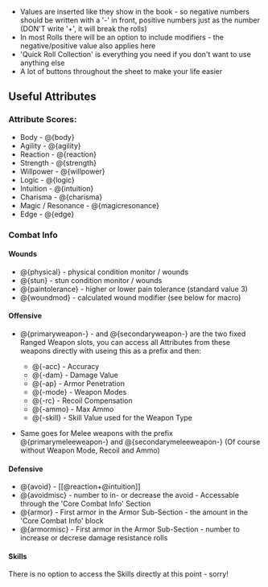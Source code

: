 * Values are inserted like they show in the book - so negative numbers should be written with a '-' in front, positive numbers just as the number (DON'T write '+', it will break the rolls)
* In most Rolls there will be an option to include modifiers - the negative/positive value also applies here
* 'Quick Roll Collection' is everything you need if you don't want to use anything else
* A lot of buttons throughout the sheet to make your life easier

## Useful Attributes

### Attribute Scores:
* Body - @{body}
* Agility - @{agility}
* Reaction - @{reaction}
* Strength - @{strength}
* Willpower - @{willpower}
* Logic - @{logic}
* Intuition - @{intuition}
* Charisma - @{charisma}
* Magic / Resonance - @{magicresonance}
* Edge - @{edge}
    
### Combat Info

#### Wounds
* @{physical} - physical condition monitor / wounds
* @{stun} - stun condition monitor / wounds
* @{paintolerance} - higher or lower pain tolerance (standard value 3)
* @{woundmod} - calculated wound modifier (see below for macro)

#### Offensive
* @{primaryweapon-} - and @{secondaryweapon-} are the two fixed Ranged Weapon slots, you can access all Attributes from these weapons directly with useing this as a prefix and then:
	* @{-acc} - Accuracy
	* @{-dam} - Damage Value
	* @{-ap} - Armor Penetration
	* @{-mode} - Weapon Modes
	* @{-rc} - Recoil Compensation
	* @{-ammo} - Max Ammo
	* @{-skill} - Skill Value used for the Weapon Type
	
* Same goes for Melee weapons with the prefix @{primarymeleeweapon-} and @{secondarymeleeweapon-} (Of course without Weapon Mode, Recoil and Ammo)

#### Defensive
* @{avoid} - [[@reaction+@intuition]]
* @{avoidmisc} - number to in- or decrease the avoid - Accessable through the 'Core Combat Info' Section
* @{armor} - First armor in the Armor Sub-Section - the amount in the 'Core Combat Info' block
* @{armormisc} - First armor in the Armor Sub-Section - number to increase or decrese damage resistance rolls

#### Skills
There is no option to access the Skills directly at this point - sorry!
